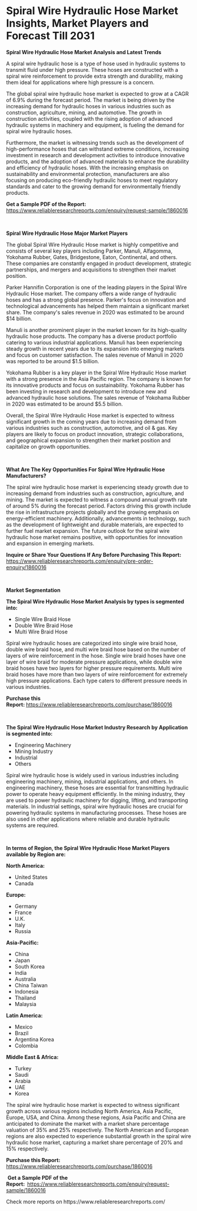 <p><h1>Spiral Wire Hydraulic Hose Market Insights, Market Players and Forecast Till 2031</h1></p><p><strong>Spiral Wire Hydraulic Hose Market Analysis and Latest Trends</strong></p>
<p><p>A spiral wire hydraulic hose is a type of hose used in hydraulic systems to transmit fluid under high pressure. These hoses are constructed with a spiral wire reinforcement to provide extra strength and durability, making them ideal for applications where high pressure is a concern. </p><p>The global spiral wire hydraulic hose market is expected to grow at a CAGR of 6.9% during the forecast period. The market is being driven by the increasing demand for hydraulic hoses in various industries such as construction, agriculture, mining, and automotive. The growth in construction activities, coupled with the rising adoption of advanced hydraulic systems in machinery and equipment, is fueling the demand for spiral wire hydraulic hoses.</p><p>Furthermore, the market is witnessing trends such as the development of high-performance hoses that can withstand extreme conditions, increasing investment in research and development activities to introduce innovative products, and the adoption of advanced materials to enhance the durability and efficiency of hydraulic hoses. With the increasing emphasis on sustainability and environmental protection, manufacturers are also focusing on producing eco-friendly hydraulic hoses to meet regulatory standards and cater to the growing demand for environmentally friendly products.</p></p>
<p><strong>Get a Sample PDF of the Report:&nbsp;</strong> <a href="https://www.reliableresearchreports.com/enquiry/request-sample/1860016">https://www.reliableresearchreports.com/enquiry/request-sample/1860016</a></p>
<p>&nbsp;</p>
<p><strong>Spiral Wire Hydraulic Hose Major Market Players</strong></p>
<p><p>The global Spiral Wire Hydraulic Hose market is highly competitive and consists of several key players including Parker, Manuli, Alfagomma, Yokohama Rubber, Gates, Bridgestone, Eaton, Continental, and others. These companies are constantly engaged in product development, strategic partnerships, and mergers and acquisitions to strengthen their market position.</p><p>Parker Hannifin Corporation is one of the leading players in the Spiral Wire Hydraulic Hose market. The company offers a wide range of hydraulic hoses and has a strong global presence. Parker's focus on innovation and technological advancements has helped them maintain a significant market share. The company's sales revenue in 2020 was estimated to be around $14 billion.</p><p>Manuli is another prominent player in the market known for its high-quality hydraulic hose products. The company has a diverse product portfolio catering to various industrial applications. Manuli has been experiencing steady growth in recent years due to its expansion into emerging markets and focus on customer satisfaction. The sales revenue of Manuli in 2020 was reported to be around $1.5 billion.</p><p>Yokohama Rubber is a key player in the Spiral Wire Hydraulic Hose market with a strong presence in the Asia Pacific region. The company is known for its innovative products and focus on sustainability. Yokohama Rubber has been investing in research and development to introduce new and advanced hydraulic hose solutions. The sales revenue of Yokohama Rubber in 2020 was estimated to be around $5.5 billion.</p><p>Overall, the Spiral Wire Hydraulic Hose market is expected to witness significant growth in the coming years due to increasing demand from various industries such as construction, automotive, and oil & gas. Key players are likely to focus on product innovation, strategic collaborations, and geographical expansion to strengthen their market position and capitalize on growth opportunities.</p></p>
<p>&nbsp;</p>
<p><strong>What Are The Key Opportunities For Spiral Wire Hydraulic Hose Manufacturers?</strong></p>
<p><p>The spiral wire hydraulic hose market is experiencing steady growth due to increasing demand from industries such as construction, agriculture, and mining. The market is expected to witness a compound annual growth rate of around 5% during the forecast period. Factors driving this growth include the rise in infrastructure projects globally and the growing emphasis on energy-efficient machinery. Additionally, advancements in technology, such as the development of lightweight and durable materials, are expected to further fuel market expansion. The future outlook for the spiral wire hydraulic hose market remains positive, with opportunities for innovation and expansion in emerging markets.</p></p>
<p><strong>Inquire or Share Your Questions If Any Before Purchasing This Report:</strong> <a href="https://www.reliableresearchreports.com/enquiry/pre-order-enquiry/1860016">https://www.reliableresearchreports.com/enquiry/pre-order-enquiry/1860016</a></p>
<p>&nbsp;</p>
<p><strong>Market Segmentation</strong></p>
<p><strong>The Spiral Wire Hydraulic Hose Market Analysis by types is segmented into:</strong></p>
<p><ul><li>Single Wire Braid Hose</li><li>Double Wire Braid Hose</li><li>Multi Wire Braid Hose</li></ul></p>
<p><p>Spiral wire hydraulic hoses are categorized into single wire braid hose, double wire braid hose, and multi wire braid hose based on the number of layers of wire reinforcement in the hose. Single wire braid hoses have one layer of wire braid for moderate pressure applications, while double wire braid hoses have two layers for higher pressure requirements. Multi wire braid hoses have more than two layers of wire reinforcement for extremely high pressure applications. Each type caters to different pressure needs in various industries.</p></p>
<p><strong>Purchase this Report:&nbsp;</strong><a href="https://www.reliableresearchreports.com/purchase/1860016">https://www.reliableresearchreports.com/purchase/1860016</a></p>
<p>&nbsp;</p>
<p><strong>The Spiral Wire Hydraulic Hose Market Industry Research by Application is segmented into:</strong></p>
<p><ul><li>Engineering Machinery</li><li>Mining Industry</li><li>Industrial</li><li>Others</li></ul></p>
<p><p>Spiral wire hydraulic hose is widely used in various industries including engineering machinery, mining, industrial applications, and others. In engineering machinery, these hoses are essential for transmitting hydraulic power to operate heavy equipment efficiently. In the mining industry, they are used to power hydraulic machinery for digging, lifting, and transporting materials. In industrial settings, spiral wire hydraulic hoses are crucial for powering hydraulic systems in manufacturing processes. These hoses are also used in other applications where reliable and durable hydraulic systems are required.</p></p>
<p>&nbsp;</p>
<p><strong>In terms of Region, the Spiral Wire Hydraulic Hose Market Players available by Region are:</strong></p>
<p>
    <p> <strong> North America: </strong>
        <ul>
            <li>United States</li>
            <li>Canada</li>
        </ul>
        </p> 
    <p> <strong> Europe: </strong>
        <ul>
            <li>Germany</li>
            <li>France</li>
            <li>U.K.</li>
            <li>Italy</li>
            <li>Russia</li>
        </ul>
        </p> 
    <p> <strong> Asia-Pacific: </strong>
        <ul>
            <li>China</li>
            <li>Japan</li>
            <li>South Korea</li>
            <li>India</li>
            <li>Australia</li>
            <li>China Taiwan</li>
            <li>Indonesia</li>
            <li>Thailand</li>
            <li>Malaysia</li>
        </ul>
        </p> 
    <p> <strong> Latin America: </strong>
        <ul>
            <li>Mexico</li>
            <li>Brazil</li>
            <li>Argentina Korea</li>
            <li>Colombia</li>
        </ul>
        </p> 
    <p> <strong> Middle East & Africa: </strong>
        <ul>
            <li>Turkey</li>
            <li>Saudi</li>
            <li>Arabia</li>
            <li>UAE</li>
            <li>Korea</li>
        </ul>
    </p>
    </p>
<p><p>The spiral wire hydraulic hose market is expected to witness significant growth across various regions including North America, Asia Pacific, Europe, USA, and China. Among these regions, Asia Pacific and China are anticipated to dominate the market with a market share percentage valuation of 35% and 25% respectively. The North American and European regions are also expected to experience substantial growth in the spiral wire hydraulic hose market, capturing a market share percentage of 20% and 15% respectively.</p></p>
<p><strong>Purchase this Report: </strong><a href="https://www.reliableresearchreports.com/purchase/1860016">https://www.reliableresearchreports.com/purchase/1860016</a></p>
<p>&nbsp;<strong>Get a Sample PDF of the Report:&nbsp;&nbsp;</strong><a href="https://www.reliableresearchreports.com/enquiry/request-sample/1860016">https://www.reliableresearchreports.com/enquiry/request-sample/1860016</a></p>
<p><strong></strong></p>
<p>Check more reports on https://www.reliableresearchreports.com/</p>